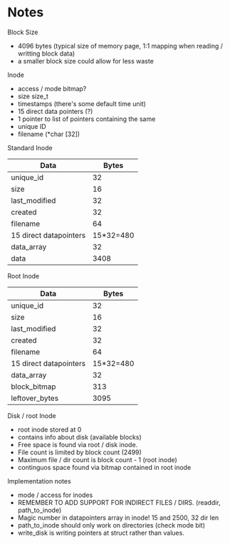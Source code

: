 # Notes

Block Size
 - 4096 bytes (typical size of memory page, 1:1 mapping when reading / writting block data)
 - a smaller block size could allow for less waste

Inode
 - access / mode bitmap?
 - size size_t
 - timestamps (there's some default time unit)
 - 15 direct data pointers (?)
 - 1 pointer to list of pointers containing the same
 - unique ID
 - filename (*char [32])

Standard Inode

| Data                   | Bytes     |
|------------------------|-----------|
| unique_id              | 32        |
| size                   | 16        |
| last_modified          | 32        |
| created                | 32        |
| filename               | 64        |
| 15 direct datapointers | 15*32=480 |
| data_array             | 32        |
| data                   | 3408      |

Root Inode

| Data                   | Bytes     |
|------------------------|-----------|
| unique_id              | 32        |
| size                   | 16        |
| last_modified          | 32        |
| created                | 32        |
| filename               | 64        |
| 15 direct datapointers | 15*32=480 |
| data_array             | 32        |
| block_bitmap           | 313       |
| leftover_bytes         | 3095      |


Disk / root Inode
 - root inode stored at 0
 - contains info about disk (available blocks)
 - Free space is found via root / disk inode.
 - File count is limited by block count (2499)
 - Maximum file / dir count is block count - 1 (root inode)
 - continguos space found via bitmap contained in root inode

Implementation notes
 - mode / access for inodes
 - REMEMBER TO ADD SUPPORT FOR INDIRECT FILES / DIRS. (readdir, path_to_inode)
 - Magic number in datapointers array in inode! 15 and 2500, 32 dir len
 - path_to_inode should only work on directories (check mode bit)
 - write_disk is writing pointers at struct rather than values.
